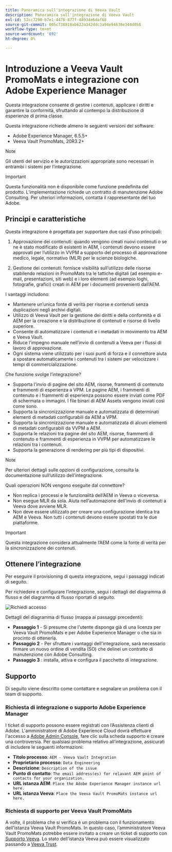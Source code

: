 ```yaml
---
title: Panoramica sull'integrazione di Veeva Vault
description: Panoramica sull'integrazione di Veeva Vault
exl-id: 52cc7290-b7e1-4476-877f-48934e6daf68
source-git-commit: 005c738818ab622a342ddc3a94e94638e344d058
workflow-type: tm+mt
source-wordcount: '692'
ht-degree: 0%

---
```


# Introduzione a Veeva Vault PromoMats e integrazione con Adobe Experience Manager

Questa integrazione consente di gestire i contenuti, applicare i diritti e garantire la conformità, sfruttando al contempo la distribuzione di esperienze di prima classe.

Questa integrazione richiede almeno le seguenti versioni del software:

* Adobe Experience Manager, 6.5.5+
* Veeva Vault PromoMats, 20R3.2+

>[!NOTE]
>
>Gli utenti del servizio e le autorizzazioni appropriate sono necessari in entrambi i sistemi per l’integrazione.
>

>[!IMPORTANT]
>
>Questa funzionalità non è disponibile come funzione predefinita del prodotto. L’implementazione richiede un contratto di manutenzione Adobe Consulting. Per ulteriori informazioni, contatta il rappresentante del tuo Adobe.
>

## Principi e caratteristiche

Questa integrazione è progettata per supportare due casi d’uso principali:

1. Approvazione dei contenuti: quando vengono creati nuovi contenuti o se ne è stato modificato di esistenti in AEM, i contenuti devono essere approvati per l’utilizzo in VVPM a supporto del processo di approvazione medico, legale, normativo (MLR) per le scienze biologiche.

2. Gestione dei contenuti: fornisce visibilità sull’utilizzo delle risorse stabilendo relazioni in PromoMats tra le tattiche digitali (ad esempio e-mail, presentazioni, siti web) e i loro elementi (ad esempio loghi, fotografie, grafici) creati in AEM per i documenti provenienti dall’AEM.

I vantaggi includono:

* Mantenere un’unica fonte di verità per risorse e contenuti senza duplicazioni negli archivi digitali.
* Utilizzo di Veeva Vault per la gestione dei diritti e della conformità e di AEM per la creazione e la distribuzione di contenuti e risorse di livello superiore.
* Consente di automatizzare i contenuti e i metadati in movimento tra AEM e Veeva Vault.
* Riduce l’impegno manuale nell’invio di contenuti a Veeva per i flussi di lavoro di approvazione.
* Ogni sistema viene utilizzato per i suoi punti di forza e il connettore aiuta a spostare automaticamente i contenuti tra i sistemi per velocizzare i tempi di commercializzazione.

Che funzione svolge l’integrazione?

* Supporta l&#39;invio di pagine del sito AEM, risorse, frammenti di contenuto e frammenti di esperienza a VPM. Le pagine AEM, i frammenti di contenuto e i frammenti di esperienza possono essere inviati come PDF di schermata o immagini. I file binari di AEM Assets vengono inviati così come sono.
* Supporta la sincronizzazione manuale e automatizzata di determinati elementi di metadati configurabili da AEM a VPM.
* Supporta la sincronizzazione manuale e automatizzata di alcuni elementi di metadati configurabili da VVPM a AEM.
* Supporta le relazioni tra pagine del sito AEM, risorse, frammenti di contenuto e frammenti di esperienza in VVPM per automatizzare le relazioni tra i contenuti.
* Supporta la generazione di rendering per più tipi di dispositivi.

>[!NOTE]
>
>Per ulteriori dettagli sulle opzioni di configurazione, consulta la documentazione sull’utilizzo dell’integrazione.
>

Quali operazioni NON vengono eseguite dal connettore?

* Non replica i processi e le funzionalità dell’AEM in Veeva o viceversa.
* Non esegue MLR da sola. Aiuta nell’automazione dell’invio di contenuti a Veeva dove avviene MLR.
* Non deve essere utilizzato per creare una configurazione identica tra AEM e Veeva. Non tutti i contenuti devono essere spostati tra le due piattaforme.


>[!IMPORTANT]
>
>Questa integrazione considera attualmente l’AEM come la fonte di verità per la sincronizzazione dei contenuti.
>

## Ottenere l’integrazione

Per eseguire il provisioning di questa integrazione, segui i passaggi indicati di seguito.

Per richiedere e configurare l’integrazione, segui i dettagli del diagramma di flusso e del diagramma di flusso riportati di seguito.

![Richiedi accesso](assets/integration-request.png)

Dettagli del diagramma di flusso (mappa ai passaggi precedenti):

* **Passaggio 1** - Si presume che l&#39;utente disponga già di una licenza per Veeva Vault PromoMats e per Adobe Experience Manager o che sia in procinto di ottenerla.
* **Passaggio 2** - Per sfruttare i vantaggi dell&#39;integrazione, sarà necessario firmare un nuovo ordine di vendita (SO) che delinei un contratto di manutenzione con Adobe Consulting.
* **Passaggio 3** : installa, attiva e configura il pacchetto di integrazione.

## Supporto

Di seguito viene descritto come contattare e segnalare un problema con il team di supporto.

### Richiesta di integrazione o supporto Adobe Experience Manager

I ticket di supporto possono essere registrati con l’Assistenza clienti di Adobe. L&#39;amministratore di Adobe Experience Cloud dovrà effettuare l&#39;accesso a [Adobe Admin Console](https://adminconsole.adobe.com/), fare clic sulla scheda supporto e creare una controversia. Per qualsiasi problema relativo all’integrazione, assicurati di includere le seguenti informazioni:

* **Titolo processo**: `AEM - Veeva Vault Integration`
* **Proprietario processo**: `Data Engineering`
* **Descrizione**: `Description of the issue`
* **Punto di contatto**: `The email address(es) for relavant AEM point of contacts for your organization.`
* **URL istanza AEM**: `Place the Adobe Experience Manager instance url here.`
* **URL istanza Veeva**: `Place the Veeva Vault PromoMats instance url here.`

### Richiesta di supporto per Veeva Vault PromoMats

A volte, il problema che si verifica è un problema con il funzionamento dell&#39;istanza Veeva Vault PromoMats. In questo caso, l’amministratore Veeva Vault PromoMats potrebbe essere invitato a creare un ticket di supporto con [Supporto Veeva](http://support.veeva.com/). Lo stato dell’istanza Veeva può essere visualizzato passando a [Veeva Trust](http://trust.veeva.com/).


